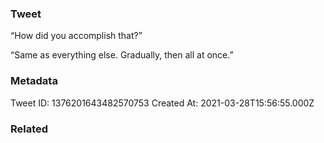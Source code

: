 ### Tweet
“How did you accomplish that?”

“Same as everything else. Gradually, then all at once.”

### Metadata
Tweet ID: 1376201643482570753
Created At: 2021-03-28T15:56:55.000Z

### Related


